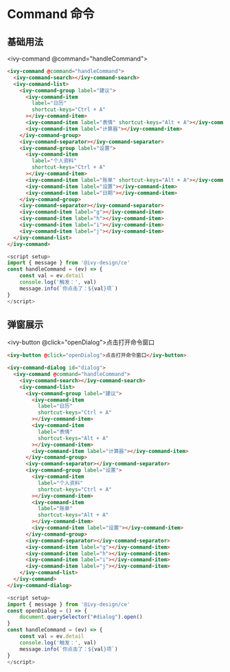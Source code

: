 # Command 命令

## 基础用法

<ivy-command @command="handleCommand">
<ivy-command-search></ivy-command-search>
<ivy-command-list>
<ivy-command-group label="建议">
<ivy-command-item label="日历" shortcut-keys="Ctrl + A"></ivy-command-item>
<ivy-command-item label="表情" shortcut-keys="Alt + A"></ivy-command-item>
<ivy-command-item label="计算器"></ivy-command-item>
</ivy-command-group>
<ivy-command-separator></ivy-command-separator>
<ivy-command-group label="设置">
<ivy-command-item label="个人资料" shortcut-keys="Ctrl + A"></ivy-command-item>
<ivy-command-item label="账单" shortcut-keys="Alt + A"></ivy-command-item>
<ivy-command-item label="设置"></ivy-command-item>
<ivy-command-item label="日期"></ivy-command-item>
</ivy-command-group>
<ivy-command-separator></ivy-command-separator>
<ivy-command-item label="g"></ivy-command-item>
<ivy-command-item label="h"></ivy-command-item>
<ivy-command-item label="i"></ivy-command-item>
<ivy-command-item label="j"></ivy-command-item>
</ivy-command-list>
</ivy-command>

```html
<ivy-command @command="handleCommand">
  <ivy-command-search></ivy-command-search>
  <ivy-command-list>
    <ivy-command-group label="建议">
      <ivy-command-item
        label="日历"
        shortcut-keys="Ctrl + A"
      ></ivy-command-item>
      <ivy-command-item label="表情" shortcut-keys="Alt + A"></ivy-command-item>
      <ivy-command-item label="计算器"></ivy-command-item>
    </ivy-command-group>
    <ivy-command-separator></ivy-command-separator>
    <ivy-command-group label="设置">
      <ivy-command-item
        label="个人资料"
        shortcut-keys="Ctrl + A"
      ></ivy-command-item>
      <ivy-command-item label="账单" shortcut-keys="Alt + A"></ivy-command-item>
      <ivy-command-item label="设置"></ivy-command-item>
      <ivy-command-item label="日期"></ivy-command-item>
    </ivy-command-group>
    <ivy-command-separator></ivy-command-separator>
    <ivy-command-item label="g"></ivy-command-item>
    <ivy-command-item label="h"></ivy-command-item>
    <ivy-command-item label="i"></ivy-command-item>
    <ivy-command-item label="j"></ivy-command-item>
  </ivy-command-list>
</ivy-command>
```

```js
<script setup>
import { message } from '@ivy-design/ce'
const handleCommand = (ev) => {
    const val = ev.detail
    console.log('触发：', val)
    message.info(`你点击了：${val}项`)
}
</script>
```

## 弹窗展示

<ivy-button @click="openDialog">点击打开命令窗口</ivy-button>

<ivy-command-dialog id="dialog">
<ivy-command @command="handleCommand">
    <ivy-command-search></ivy-command-search>
    <ivy-command-list>
        <ivy-command-group label="建议">
            <ivy-command-item label="日历" shortcut-keys="Ctrl + A"></ivy-command-item>
            <ivy-command-item label="表情" shortcut-keys="Alt + A"></ivy-command-item>
            <ivy-command-item label="计算器"></ivy-command-item>
        </ivy-command-group>
        <ivy-command-separator></ivy-command-separator>
        <ivy-command-group label="设置">
            <ivy-command-item label="个人资料" shortcut-keys="Ctrl + A"></ivy-command-item>
            <ivy-command-item label="账单" shortcut-keys="Alt + A"></ivy-command-item>
            <ivy-command-item label="设置"></ivy-command-item>
        </ivy-command-group>
        <ivy-command-separator></ivy-command-separator>
        <ivy-command-item label="g"></ivy-command-item>
        <ivy-command-item label="h"></ivy-command-item>
        <ivy-command-item label="i"></ivy-command-item>
        <ivy-command-item label="j"></ivy-command-item>
    </ivy-command-list>
</ivy-command>
</ivy-command-dialog>

```html
<ivy-button @click="openDialog">点击打开命令窗口</ivy-button>

<ivy-command-dialog id="dialog">
  <ivy-command @command="handleCommand">
    <ivy-command-search></ivy-command-search>
    <ivy-command-list>
      <ivy-command-group label="建议">
        <ivy-command-item
          label="日历"
          shortcut-keys="Ctrl + A"
        ></ivy-command-item>
        <ivy-command-item
          label="表情"
          shortcut-keys="Alt + A"
        ></ivy-command-item>
        <ivy-command-item label="计算器"></ivy-command-item>
      </ivy-command-group>
      <ivy-command-separator></ivy-command-separator>
      <ivy-command-group label="设置">
        <ivy-command-item
          label="个人资料"
          shortcut-keys="Ctrl + A"
        ></ivy-command-item>
        <ivy-command-item
          label="账单"
          shortcut-keys="Alt + A"
        ></ivy-command-item>
        <ivy-command-item label="设置"></ivy-command-item>
      </ivy-command-group>
      <ivy-command-separator></ivy-command-separator>
      <ivy-command-item label="g"></ivy-command-item>
      <ivy-command-item label="h"></ivy-command-item>
      <ivy-command-item label="i"></ivy-command-item>
      <ivy-command-item label="j"></ivy-command-item>
    </ivy-command-list>
  </ivy-command>
</ivy-command-dialog>
```

```js
<script setup>
import { message } from '@ivy-design/ce'
const openDialog = () => {
    document.querySelector("#dialog").open()
}
const handleCommand = (ev) => {
    const val = ev.detail
    console.log('触发：', val)
    message.info(`你点击了：${val}项`)
}
</script>
```

<script setup>
import { message } from '@ivy-design/ce'
const openDialog = () => {
    document.querySelector("#dialog").open()
}
const handleCommand = (ev) => {
    const val = ev.detail
    console.log('触发：', val)
    message.info(`你点击了：${val}项`)
}
</script>
